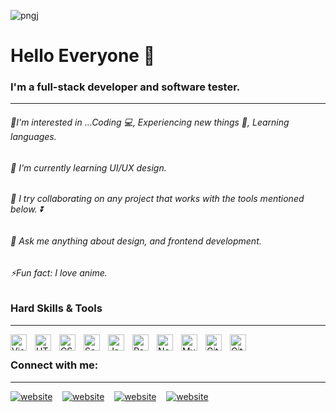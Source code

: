 <!-- <link rel="stylesheet" type="text/css" href="https://cdn.jsdelivr.net/gh/yourusername/your-repo-name/style.css">

<span class="custom-color">This text will be purple</span>

.custom-color {
  color: purple;
} -->
<!-- ![GlisteningAggravatingJunebug-size_restricted](https://user-images.githubusercontent.com/107000157/230662200-b87a9f48-c4a0-47a2-a6dd-6da3477a4d53.gif) -->
![pngj](https://github.com/user-attachments/assets/6e108ecb-c5a9-43be-9029-ed8a084ba434)


<h1> Hello Everyone 🙌 </h1>

### I'm a full-stack developer and software tester. 
***
<h6 color: red> 🔭I'm interested in ...Coding 💻, Experiencing new things 🤯, Learning languages.</h6>
<h6>🌱 I'm currently learning UI/UX design.</h6>
<h6>👯 I try collaborating on any project that works with the tools mentioned below. ⏬ </h6>
<h6>💬 Ask me anything about design, and frontend development. </h6>
<h6>⚡Fun fact: I love anime.</h6>

### Hard Skills & Tools
***

<img align="left" alt="Visual Studio Code" width="26px" src="https://cdn.jsdelivr.net/gh/devicons/devicon/icons/vscode/vscode-original.svg" style="padding-right:10px;" />
<img align="left" alt="HTML5" width="26px" src="https://cdn.jsdelivr.net/gh/devicons/devicon/icons/html5/html5-original.svg" style="padding-right:10px;" />
<img align="left" alt="CSS3" width="26px" src="https://cdn.jsdelivr.net/gh/devicons/devicon/icons/css3/css3-original.svg" style="padding-right:10px;" />
<img align="left" alt="Sass" width="26px" src="https://cdn.jsdelivr.net/gh/devicons/devicon/icons/sass/sass-original.svg" style="padding-right:10px;" />
<img align="left" alt="JavaScript" width="26px" src="https://cdn.jsdelivr.net/gh/devicons/devicon/icons/javascript/javascript-original.svg" style="padding-right:10px;" />
<img align="left" alt="React" width="26px" src="https://cdn.jsdelivr.net/gh/devicons/devicon/icons/react/react-original.svg" style="padding-right:10px;" />
<img align="left" alt="Node.js" width="26px" src="https://cdn.jsdelivr.net/gh/devicons/devicon/icons/nodejs/nodejs-original.svg" style="padding-right:10px;" />
<img align="left" alt="MySQL" width="26px" src="https://cdn.jsdelivr.net/gh/devicons/devicon/icons/mysql/mysql-original.svg" style="padding-right:10px;" />
<img align="left" alt="Git" width="26px" src="https://cdn.jsdelivr.net/gh/devicons/devicon/icons/git/git-original.svg" style="padding-right:10px;" />
<img align="left" alt="GitHub" width="26px" src="https://user-images.githubusercontent.com/3369400/139447912-e0f43f33-6d9f-45f8-be46-2df5bbc91289.png" style="padding-right:10px;" />


<br />

### Connect with me:
***

[![website](./assets/twitter-light.svg )](https://twitter.com/AmreNurgul)
&nbsp;&nbsp;
[![website](./assets/linkedin-light.svg)](https://www.linkedin.com/in/amre-nurgul/)
&nbsp;&nbsp;
[![website](./assets/gmail.png)](https://mail.google.com/mail/u/0/#inbox?compose=new)
&nbsp;&nbsp;
[![website](./assets/telegram.png)](https://t.me/NurkaKerey)










